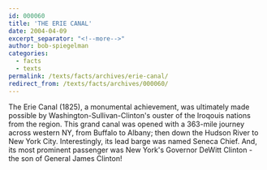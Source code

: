 ```yaml
---
id: 000060
title: 'THE ERIE CANAL'
date: 2004-04-09
excerpt_separator: "<!--more-->"
author: bob-spiegelman
categories:
  - facts
  - texts
permalink: /texts/facts/archives/erie-canal/
redirect_from: /texts/facts/archives/000060/
---
```

The Erie Canal (1825), a monumental achievement, was ultimately made possible by Washington-Sullivan-Clinton's ouster of the Iroqouis nations from the region. This grand canal was opened with a 363-mile journey across western NY, from Buffalo to Albany; then down the Hudson River to New York City. Interestingly, its lead barge was named Seneca Chief. And, its most prominent passenger was New York's Governor DeWitt Clinton - the son of General James Clinton!
